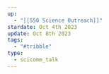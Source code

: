 ```yaml
---
up:
  - "[[550 Science Outreach]]"
stardate: Oct 4th 2023
update: Oct 8th 2023
tags:
  - "#tribble"
type:
  - scicomm_talk
---
```

